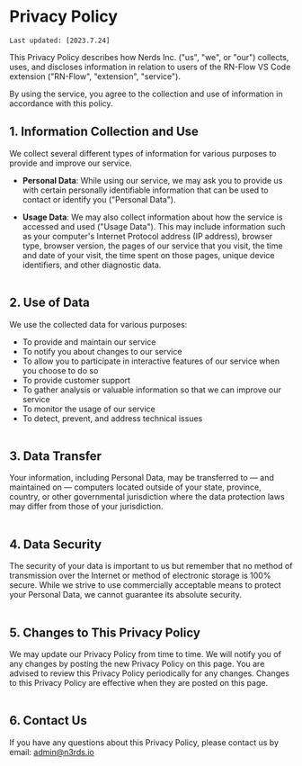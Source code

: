 # Privacy Policy
`Last updated: [2023.7.24]`

This Privacy Policy describes how Nerds Inc. ("us", "we", or "our") collects, uses, and discloses information in relation to users of the RN-Flow VS Code extension ("RN-Flow", "extension", "service").

By using the service, you agree to the collection and use of information in accordance with this policy.
<br>

## 1. Information Collection and Use

 We collect several different types of information for various purposes to provide and improve our service.

- **Personal Data**: While using our service, we may ask you to provide us with certain personally identifiable information that can be used to contact or identify you ("Personal Data").

- **Usage Data**: We may also collect information about how the service is accessed and used ("Usage Data"). This may include information such as your computer's Internet Protocol address (IP address), browser type, browser version, the pages of our service that you visit, the time and date of your visit, the time spent on those pages, unique device identifiers, and other diagnostic data.
<br/><br/>

## 2. Use of Data

We use the collected data for various purposes:

- To provide and maintain our service
- To notify you about changes to our service
- To allow you to participate in interactive features of our service when you choose to do so
- To provide customer support
- To gather analysis or valuable information so that we can improve our service
- To monitor the usage of our service
- To detect, prevent, and address technical issues
<br/><br/>

## 3. Data Transfer

Your information, including Personal Data, may be transferred to — and maintained on — computers located outside of your state, province, country, or other governmental jurisdiction where the data protection laws may differ from those of your jurisdiction.
<br/><br/>

## 4. Data Security

The security of your data is important to us but remember that no method of transmission over the Internet or method of electronic storage is 100% secure. While we strive to use commercially acceptable means to protect your Personal Data, we cannot guarantee its absolute security.
<br/><br/>

## 5. Changes to This Privacy Policy

We may update our Privacy Policy from time to time. We will notify you of any changes by posting the new Privacy Policy on this page. You are advised to review this Privacy Policy periodically for any changes. Changes to this Privacy Policy are effective when they are posted on this page.
<br/>
<br/>

## 6. Contact Us

If you have any questions about this Privacy Policy, please contact us by email: admin@n3rds.io





